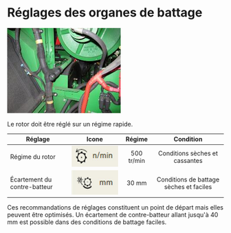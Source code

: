 # Réglages des organes de battage
![images/img15.jpg](images/img15.jpg)   

Le rotor doit être réglé sur un régime rapide.

| Réglage  |Icone| Régime | Condition |
|--------- |:---:|:------:|:---------:|
|Régime du rotor|![images/img16.jpg](images/img16.jpg)|500 tr/min|Conditions sèches et cassantes|
|Écartement du contre-batteur|![images/img17.jpg](images/img17.jpg)|30 mm|Conditions de battage sèches et   faciles|

Ces recommandations de réglages constituent un point de départ  mais elles peuvent être optimisés. 
Un écartement de contre-batteur allant jusqu'à 40 mm est possible dans des conditions de battage faciles.